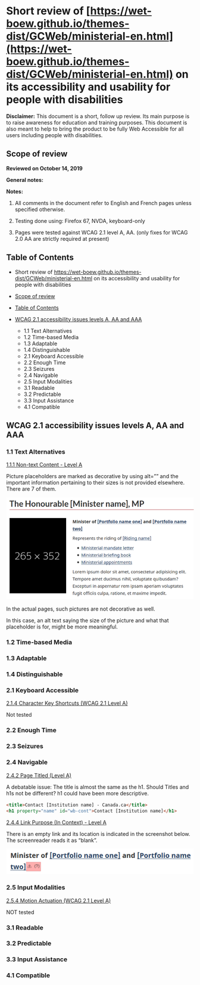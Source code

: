 # Short review of [https://wet-boew.github.io/themes-dist/GCWeb/ministerial-en.html](https://wet-boew.github.io/themes-dist/GCWeb/ministerial-en.html) on its accessibility and usability for people with disabilities

**Disclaimer:** This document is a short, follow up review. Its main purpose is to raise awareness for education and training purposes. This document is also meant to help to bring the product to be fully Web Accessible for all users including people with disabilities.

## Scope of review
**Reviewed on October 14, 2019**

**General notes:**



**Notes:**

1.	All comments in the document refer to English and French pages unless specified otherwise. 

2.	Testing done using: Firefox 67, NVDA, keyboard-only

3.	Pages were tested against WCAG 2.1 level A, AA. (only fixes for WCAG 2.0 AA are strictly required at present)


## Table of Contents

* Short review of https://wet-boew.github.io/themes-dist/GCWeb/ministerial-en.html on its accessibility and usability for people with disabilities

* [Scope of review](#user-content-scope-of-review)

* [Table of Contents](#user-content-table-of-contents)

* [WCAG 2.1 accessibility issues levels A, AA and AAA](#user-content-wcag-21-accessibility-issues-levels-a-aa-and-aaa)
    * 1.1 Text Alternatives
    * 1.2 Time-based Media
    * 1.3 Adaptable
    * 1.4 Distinguishable
    * 2.1 Keyboard Accessible
    * 2.2 Enough Time
    * 2.3 Seizures
    * 2.4 Navigable
    * 2.5 Input Modalities 
    * 3.1 Readable
    * 3.2 Predictable
    * 3.3 Input Assistance
    * 4.1 Compatible

## WCAG 2.1 accessibility issues levels A, AA and AAA
### 1.1 Text Alternatives
[1.1.1 Non-text Content - Level A](https://www.w3.org/WAI/WCAG21/Understanding/non-text-content.html)

Picture placeholders are marked as decorative by using alt=”” and the important information pertaining to their sizes is not provided elsewhere. There are 7 of them.

<img src="2020-assets/GCWeb-ministerial-en_WCAG_2.1_EvaluationNotes/image1.png" alt="image 1"/>

In the actual pages, such pictures are not decorative as well. 

In this case, an alt text saying the size of the picture and what that placeholder is for, might be more meaningful.

### 1.2 Time-based Media
### 1.3 Adaptable
### 1.4 Distinguishable
### 2.1 Keyboard Accessible
[2.1.4 Character Key Shortcuts (WCAG 2.1 Level A)](https://www.w3.org/WAI/WCAG21/Understanding/character-key-shortcuts)

Not tested

### 2.2 Enough Time
### 2.3 Seizures
### 2.4 Navigable
[2.4.2 Page Titled (Level A)](https://www.w3.org/WAI/WCAG21/Understanding/page-titled)

A debatable issue: The title is almost the same as the h1. Should Titles and h1s not be different? h1 could have been more descriptive.

```html
<title>Contact [Institution name] - Canada.ca</title>
<h1 property="name" id="wb-cont">Contact [Institution name]</h1>
```

[2.4.4 Link Purpose (In Context) - Level A](https://www.w3.org/WAI/WCAG21/Understanding/link-purpose-in-context.html)

There is an empty link and its location is indicated in the screenshot below. The screenreader reads it as “blank”.

<img src="2020-assets/GCWeb-ministerial-en_WCAG_2.1_EvaluationNotes/image2.png" alt="image 2"/>

### 2.5 Input Modalities
[2.5.4 Motion Actuation (WCAG 2.1 Level A)](https://www.w3.org/WAI/WCAG21/Understanding/motion-actuation)

NOT tested

### 3.1 Readable
### 3.2 Predictable
### 3.3 Input Assistance
### 4.1 Compatible
